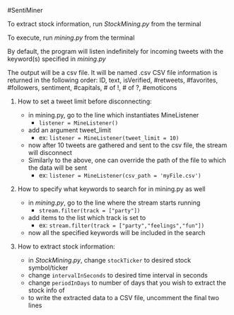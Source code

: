 #SentiMiner

To extract stock information, run *StockMining.py* from the terminal


To execute, run *mining.py* from the terminal

By default, the program will listen indefinitely for incoming tweets with the keyword(s) specified in *mining.py*

The output will be a csv file.  It will be named <Timestamp of first tweet collected>.csv
CSV file information is returned in the following order:
ID, text, isVerified, #retweets, #favorites, #followers, sentiment, #capitals, # of !, # of ?, #emoticons

1. How to set a tweet limit before disconnecting:
	* in mining.py, go to the line which instantiates MineListener
		* `listener = MineListener()`
	* add an argument tweet_limit
		* ex: `listener = MineListener(tweet_limit = 10)`
	* now after 10 tweets are gathered and sent to the csv file, the stream will disconnect
	* Similarly to the above, one can override the path of the file to which the data will be sent
		* ex: `listener = MineListener(csv_path = 'myFile.csv')`

2. How to specify what keywords to search for in mining.py as well
	* in *mining.py*, go to the line where the stream starts running
		* `stream.filter(track = ["party"])`
	* add items to the list which track is set to
		* ex: `stream.filter(track = ["party","feelings","fun"])`
	* now all the specified keywords will be included in the search

3. How to extract stock information:
	* in *StockMining.py*, change `stockTicker` to desired stock symbol/ticker
	* change `intervalInSeconds` to desired time interval in seconds
	* change `periodInDays` to number of days that you wish to extract the stock info of
	* to write the extracted data to a CSV file, uncomment the final two lines
